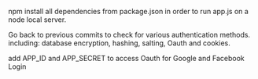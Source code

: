 npm install all dependencies from package.json in order to run app.js on a node local server.

Go back to previous commits to check for various authentication methods. including: database encryption, hashing, salting, Oauth and cookies.

add APP_ID and APP_SECRET to access Oauth for Google and Facebook Login
